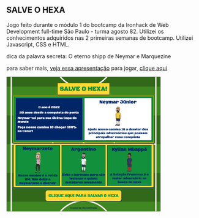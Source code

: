## SALVE O HEXA

Jogo feito durante o módulo 1 do bootcamp da Ironhack de Web Development full-time São Paulo - turma agosto 82. Utilizei os conhecimentos adquiridos nas 2 primeiras semanas de bootcamp. Utilizei Javascript, CSS e HTML.

dica da palavra secreta: O eterno shipp de Neymar e Marquezine

para saber mais, [veja essa apresentação](https://prezi.com/view/b8I9pVW4fSrHndb1G0hj/)
para jogar, [clique aqui](https://maxwell-paulo.github.io/salve-o-hexa/)

<img src="./images/Screen Shot 2022-09-23 at 18.40.06.png" alt="game intro img" width="80%"/>
